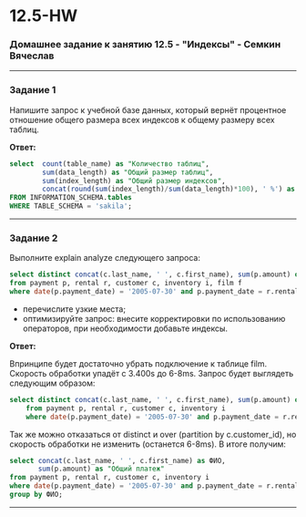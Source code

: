 # 12.5-HW
### Домашнее задание к занятию 12.5 - "Индексы" - Семкин Вячеслав
***
### Задание 1

Напишите запрос к учебной базе данных, который вернёт процентное отношение общего размера всех индексов к общему размеру всех таблиц.

**Ответ:**
```sql
select 	count(table_name) as "Количество таблиц",
		sum(data_length) as "Общий размер таблиц",
		sum(index_length) as "Общий размер индексов",
		concat(round(sum(index_length)/sum(data_length)*100), ' %') as "Процентное соотношение"
FROM INFORMATION_SCHEMA.tables
WHERE TABLE_SCHEMA = 'sakila';
```
***
### Задание 2

Выполните explain analyze следующего запроса:
```sql
select distinct concat(c.last_name, ' ', c.first_name), sum(p.amount) over (partition by c.customer_id, f.title)
from payment p, rental r, customer c, inventory i, film f
where date(p.payment_date) = '2005-07-30' and p.payment_date = r.rental_date and r.customer_id = c.customer_id and i.inventory_id = r.inventory_id
```
- перечислите узкие места;
- оптимизируйте запрос: внесите корректировки по использованию операторов, при необходимости добавьте индексы.

**Ответ:**

Впринципе будет достаточно убрать подключение к таблице film. Скорость обработки упадёт с 3.400s до 6-8ms. Запрос будет выглядеть  следующим образом:
```sql
select distinct concat(c.last_name, ' ', c.first_name), sum(p.amount) over (partition by c.customer_id)
	from payment p, rental r, customer c, inventory i
	where date(p.payment_date) = '2005-07-30' and p.payment_date = r.rental_date and r.customer_id = c.customer_id and i.inventory_id = r.inventory_id;
```

Так же можно отказаться от distinct и over (partition by c.customer_id), но скорость обработки не изменить (останется 6-8ms). В итоге получим:
```sql
select concat(c.last_name, ' ', c.first_name) as ФИО, 
	   sum(p.amount) as "Общий платеж"
from payment p, rental r, customer c, inventory i
where date(p.payment_date) = '2005-07-30' and p.payment_date = r.rental_date and r.customer_id = c.customer_id and i.inventory_id = r.inventory_id
group by ФИО;
```
***
